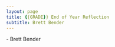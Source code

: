 ```yaml
---
layout: page
title: {{GRADE}} End of Year Reflection
subtitle: Brett Bender
---
```

<!-- Overview Paragraph -->

<!-- School year overview -->

<!-- Level of participation, and intereting programs -->

<!-- Valuable Experiences -->

<!-- How does this portfolio represent me? -->

\- Brett Bender
